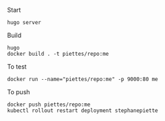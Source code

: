 
Start

    hugo server

Build
    
    hugo
    docker build . -t piettes/repo:me

To test

    docker run --name="piettes/repo:me" -p 9000:80 me

To push

    docker push piettes/repo:me
    kubectl rollout restart deployment stephanepiette